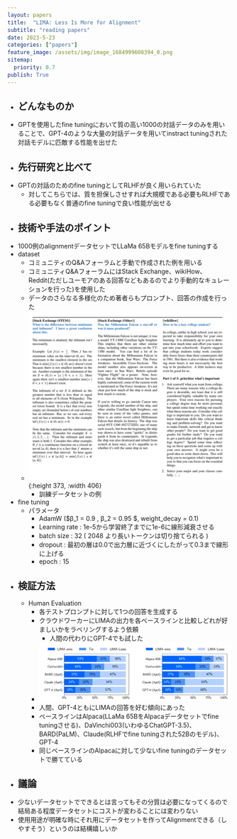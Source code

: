 ```yaml
---
layout: papers
title:  "LIMA: Less Is More for Alignment"
subtitle: "reading papers"
date: 2023-5-23
categories: ["papers"]
feature_image: /assets/img/image_1684999608394_0.png
sitemap:
  priority: 0.7
publish: True
---
```

- ## どんなものか
- GPTを使用したfine tuningにおいて質の高い1000の対話データのみを用いることで、GPT-4のような大量の対話データを用いてinstract tuningされた対話モデルに匹敵する性能を出せた
<!--more-->
- ## 先行研究と比べて
- GPTの対話のためのfine tuningとしてRLHFが良く用いられていた
	- 対してこちらでは、質を担保しさせすれば大規模である必要もRLHFである必要もなく普通のfine tuningで良い性能が出せる
- ## 技術や手法のポイント
- 1000例のalignmentデータセットでLLaMa 65Bモデルをfine tuningする
- dataset
	- コミュニティのQ&Aフォーラムと手動で作成された例を用いる
	- コミュニティQ&AフォーラムにはStack Exchange、wikiHow、Reddit(ただしユーモアのある回答などもあるのでより手動的なキュレーションを行った)を使用した
	- データのさらなる多様化のため著者らもプロンプト、回答の作成を行った
	- ![image.png](/assets/img/image_1684924353303_0.png){:height 373, :width 406}
		- 訓練データセットの例
- fine tuning
	- パラメータ
		- AdamW ($β_1 = 0.9 , β_2 = 0.95 $, weight_decay = 0.1)
		- Learning rate : 1e-5から学習終了までに1e-6に線形減衰させる
		- batch size : 32 ( 2048 より長いトークンは切り捨てられる )
		- dropout : 最初の層は0.0で出力層に近づくにしたがって0.3まで線形に上げる
		- epoch : 15
- ## 検証方法
	- Human Evaluation
		- 各テストプロンプトに対して1つの回答を生成する
		- クラウドワーカーにLIMAの出力を各ベースラインと比較しどれが好ましいかをラベリングするよう依頼
			- 人間の代わりにGPT-4でも試した
		- ![image.png](/assets/img/image_1684999608394_0.png)
		- 人間、GPT-4ともにLIMAの回答を好む傾向にあった
		- ベースラインはAlpaca(LLaMa 65BをAlpacaデータセットでfine tuningさせる)、DaVinchi003(いわゆるChatGPT-3.5)、BARD(PaLM)、Claude(RLHFでfine tuningされた52Bのモデル)、GPT-4
		- 同じベースラインのAlpacaに対して少ないfine tuningのデータセットで勝てている
- ## 議論
- 少ないデータセットでできるとは言ってもその分質は必要になってくるので結局ある程度データセットにコストが変わることには変わりない
- 使用用途が明確な時にそれ用にデータセットを作ってAlignmentできる（しやすそう）というのは結構嬉しいか
